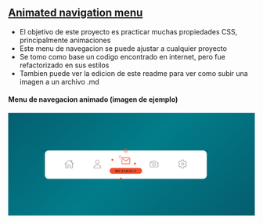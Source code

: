 ## [Animated navigation menu](https://www.linkedin.com/in/andres-medina-arg/)

- El objetivo de este proyecto es practicar muchas propiedades CSS, principalmente animaciones
- Este menu de navegacion se puede ajustar a cualquier proyecto
- Se tomo como base un codigo encontrado en internet, pero fue refactorizado en sus estilos
- Tambien puede ver la edicion de este readme para ver como subir una imagen a un archivo .md

#### Menu de navegacion animado (imagen de ejemplo)

![Descripción de la imagen](./assets/Menu.png)
